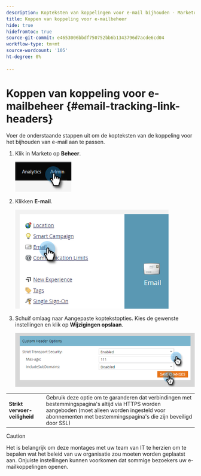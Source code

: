 ```yaml
---
description: Kopteksten van koppelingen voor e-mail bijhouden - Marketo Docs - Productdocumentatie
title: Koppen van koppeling voor e-mailbeheer
hide: true
hidefromtoc: true
source-git-commit: e4653006bbdf750752bb6b1343796d7acde6cd04
workflow-type: tm+mt
source-wordcount: '105'
ht-degree: 0%

---
```


# Koppen van koppeling voor e-mailbeheer {#email-tracking-link-headers}

Voer de onderstaande stappen uit om de kopteksten van de koppeling voor het bijhouden van e-mail aan te passen.

1. Klik in Marketo op **Beheer**.

   ![](assets/email-tracking-link-headers-1.png)

1. Klikken **E-mail**.

   ![](assets/email-tracking-link-headers-2.png)

1. Schuif omlaag naar Aangepaste koptekstopties. Kies de gewenste instellingen en klik op **Wijzigingen opslaan**.

   ![](assets/email-tracking-link-headers-3.png)

<table>
 <tr>
  <td><strong>Strikt vervoer-veiligheid</strong></td>
  <td>Gebruik deze optie om te garanderen dat verbindingen met bestemmingspagina's altijd via HTTPS worden aangeboden (moet alleen worden ingesteld voor abonnementen met bestemmingspagina's die zijn beveiligd door SSL)</td>
 </tr>
</table>

>[!CAUTION]
>
>Het is belangrijk om deze montages met uw team van IT te herzien om te bepalen wat het beleid van uw organisatie zou moeten worden geplaatst aan. Onjuiste instellingen kunnen voorkomen dat sommige bezoekers uw e-mailkoppelingen openen.
